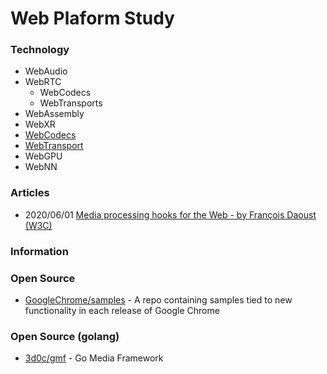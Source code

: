 # Web Plaform Study


### Technology
- WebAudio
- WebRTC
    - WebCodecs
    - WebTransports
- WebAssembly
- WebXR
- [WebCodecs](https://github.com/sikang99/webplatform-study/tree/main/webcodec)
- [WebTransport](https://github.com/sikang99/webplatform-study/tree/main/webtransport)
- WebGPU
- WebNN


### Articles
- 2020/06/01 [Media processing hooks for the Web - by François Daoust (W3C)](https://www.w3.org/2020/06/machine-learning-workshop/talks/media_processing_hooks_for_the_web.html)


### Information


### Open Source
- [GoogleChrome/samples](https://github.com/GoogleChrome/samples) - A repo containing samples tied to new functionality in each release of Google Chrome


### Open Source (golang)
- [3d0c/gmf](https://github.com/3d0c/gmf) - Go Media Framework
